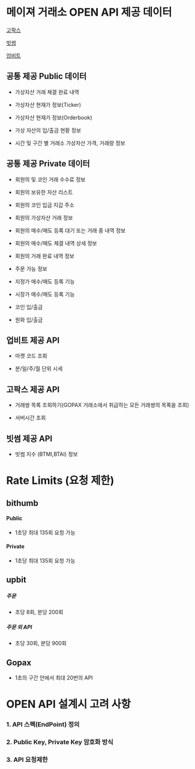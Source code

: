 # 메이져 거래소 OPEN API 제공 데이터

[고팍스](https://gopax.github.io/API/?lang=ko#6796537949)

[빗썸](https://apidocs.bithumb.com/docs/api_info)

[업비트](https://docs.upbit.com/reference)



## 공통 제공 Public 데이터

- 가상자산 거래 체결 완료 내역

- 가상자산 현재가 정보(Ticker)

- 가상자산 현재가 정보(Orderbook)

- 가상 자산의 입/출금 현황 정보

- 시간 및 구간 별 거래소 가상자산 가격, 거래량 정보


## 공통 제공 Private 데이터

- 회원의 및 코인 거래 수수료 정보

- 회원의 보유한 자산 리스트

- 회원의 코인 입금 지갑 주소

- 회원의 가상자산 거래 정보

- 회원의 매수/매도 등록 대기 또는 거래 중 내역 정보

- 회원의 매수/매도 체결 내역 상세 정보

- 회원의 거래 완료 내역 정보

- 주문 가능 정보

- 지정가 매수/매도 등록 기능

- 시장가 매수/매도 등록 기능

- 코인 입/출금

- 원화 입/출금


## 업비트 제공 API

- 마켓 코드 조회

- 분/일/주/월 단위 시세

## 고팍스 제공 API

- 거래쌍 목록 조회하기(GOPAX 거래소에서 취급하는 모든 거래쌍의 목록을 조회)

- 서버시간 조회

## 빗썸 제공 API

- 빗썸 지수 (BTMI,BTAI) 정보


# Rate Limits (요청 제한)

## bithumb

#### Public
- 1초당 최대 135회 요청 가능

#### Private
- 1초당 최대 135회 요청 가능


## upbit


##### 주문
- 초당 8회, 분당 200회

##### 주문 외 API
- 초당 30회, 분당 900회

## Gopax

- 1초의 구간 안에서 최대 20번의 API






# OPEN API 설계시 고려 사항

### 1. API 스펙(EndPoint) 정의

### 2. Public Key, Private Key 암호화 방식

### 3. API 요청제한
